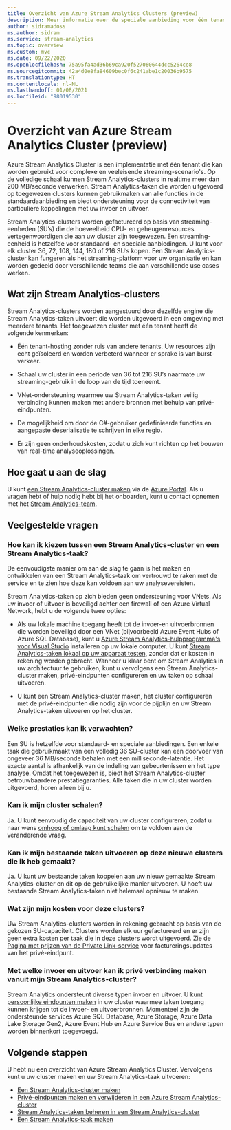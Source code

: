 ```yaml
---
title: Overzicht van Azure Stream Analytics Clusters (preview)
description: Meer informatie over de speciale aanbieding voor één tenant van Stream Analytics Cluster.
author: sidramadoss
ms.author: sidram
ms.service: stream-analytics
ms.topic: overview
ms.custom: mvc
ms.date: 09/22/2020
ms.openlocfilehash: 75a95fa4ad36b69ca920f527060644dcc5264ce8
ms.sourcegitcommit: 42a4d0e8fa84609bec0f6c241abe1c20036b9575
ms.translationtype: HT
ms.contentlocale: nl-NL
ms.lasthandoff: 01/08/2021
ms.locfileid: "98019530"
---
```

# <a name="overview-of-azure-stream-analytics-cluster-preview"></a>Overzicht van Azure Stream Analytics Cluster (preview)

Azure Stream Analytics Cluster is een implementatie met één tenant die kan worden gebruikt voor complexe en veeleisende streaming-scenario's. Op de volledige schaal kunnen Stream Analytics-clusters in realtime meer dan 200 MB/seconde verwerken. Stream Analytics-taken die worden uitgevoerd op toegewezen clusters kunnen gebruikmaken van alle functies in de standaardaanbieding en biedt ondersteuning voor de connectiviteit van particuliere koppelingen met uw invoer en uitvoer.

Stream Analytics-clusters worden gefactureerd op basis van streaming-eenheden (SU’s) die de hoeveelheid CPU- en geheugenresources vertegenwoordigen die aan uw cluster zijn toegewezen. Een streaming-eenheid is hetzelfde voor standaard- en speciale aanbiedingen. U kunt voor elk cluster 36, 72, 108, 144, 180 of 216 SU’s kopen. Een Stream Analytics-cluster kan fungeren als het streaming-platform voor uw organisatie en kan worden gedeeld door verschillende teams die aan verschillende use cases werken.

## <a name="what-are-stream-analytics-clusters"></a>Wat zijn Stream Analytics-clusters

Stream Analytics-clusters worden aangestuurd door dezelfde engine die Stream Analytics-taken uitvoert die worden uitgevoerd in een omgeving met meerdere tenants. Het toegewezen cluster met één tenant heeft de volgende kenmerken:

* Één tenant-hosting zonder ruis van andere tenants. Uw resources zijn echt geïsoleerd en worden verbeterd wanneer er sprake is van burst-verkeer.

* Schaal uw cluster in een periode van 36 tot 216 SU’s naarmate uw streaming-gebruik in de loop van de tijd toeneemt.

* VNet-ondersteuning waarmee uw Stream Analytics-taken veilig verbinding kunnen maken met andere bronnen met behulp van privé-eindpunten.

* De mogelijkheid om door de C#-gebruiker gedefinieerde functies en aangepaste deserialisatie te schrijven in elke regio.

* Er zijn geen onderhoudskosten, zodat u zich kunt richten op het bouwen van real-time analyseoplossingen.

## <a name="how-to-get-started"></a>Hoe gaat u aan de slag

U kunt [een Stream Analytics-cluster maken](create-cluster.md) via de [Azure Portal](https://aka.ms/asaclustercreateportal). Als u vragen hebt of hulp nodig hebt bij het onboarden, kunt u contact opnemen met het [Stream Analytics-team](mailto:askasa@microsoft.com).

## <a name="frequently-asked-questions"></a>Veelgestelde vragen

### <a name="how-do-i-choose-between-a-stream-analytics-cluster-and-a-stream-analytics-job"></a>Hoe kan ik kiezen tussen een Stream Analytics-cluster en een Stream Analytics-taak?

De eenvoudigste manier om aan de slag te gaan is het maken en ontwikkelen van een Stream Analytics-taak om vertrouwd te raken met de service en te zien hoe deze kan voldoen aan uw analysevereisten.

Stream Analytics-taken op zich bieden geen ondersteuning voor VNets. Als uw invoer of uitvoer is beveiligd achter een firewall of een Azure Virtual Network, hebt u de volgende twee opties:

* Als uw lokale machine toegang heeft tot de invoer-en uitvoerbronnen die worden beveiligd door een VNet (bijvoorbeeld Azure Event Hubs of Azure SQL Database), kunt u [Azure Stream Analytics-hulpprogramma's voor Visual Studio](stream-analytics-tools-for-visual-studio-install.md) installeren op uw lokale computer. U kunt [Stream Analytics-taken lokaal op uw apparaat testen](stream-analytics-live-data-local-testing.md), zonder dat er kosten in rekening worden gebracht. Wanneer u klaar bent om Stream Analytics in uw architectuur te gebruiken, kunt u vervolgens een Stream Analytics-cluster maken, privé-eindpunten configureren en uw taken op schaal uitvoeren.

* U kunt een Stream Analytics-cluster maken, het cluster configureren met de privé-eindpunten die nodig zijn voor de pijplijn en uw Stream Analytics-taken uitvoeren op het cluster.

### <a name="what-performance-can-i-expect"></a>Welke prestaties kan ik verwachten?

Een SU is hetzelfde voor standaard- en speciale aanbiedingen. Een enkele taak die gebruikmaakt van een volledig 36 SU-cluster kan een doorvoer van ongeveer 36 MB/seconde behalen met een milliseconde-latentie. Het exacte aantal is afhankelijk van de indeling van gebeurtenissen en het type analyse. Omdat het toegewezen is, biedt het Stream Analytics-cluster betrouwbaardere prestatiegaranties. Alle taken die in uw cluster worden uitgevoerd, horen alleen bij u.

### <a name="can-i-scale-my-cluster"></a>Kan ik mijn cluster schalen?

Ja. U kunt eenvoudig de capaciteit van uw cluster configureren, zodat u naar wens [omhoog of omlaag kunt schalen](scale-cluster.md) om te voldoen aan de veranderende vraag.

### <a name="can-i-run-my-existing-jobs-on-these-new-clusters-ive-created"></a>Kan ik mijn bestaande taken uitvoeren op deze nieuwe clusters die ik heb gemaakt?

Ja. U kunt uw bestaande taken koppelen aan uw nieuw gemaakte Stream Analytics-cluster en dit op de gebruikelijke manier uitvoeren. U hoeft uw bestaande Stream Analytics-taken niet helemaal opnieuw te maken.

### <a name="how-much-will-these-clusters-cost-me"></a>Wat zijn mijn kosten voor deze clusters?

Uw Stream Analytics-clusters worden in rekening gebracht op basis van de gekozen SU-capaciteit. Clusters worden elk uur gefactureerd en er zijn geen extra kosten per taak die in deze clusters wordt uitgevoerd. Zie de [Pagina met prijzen van de Private Link-service](https://azure.microsoft.com/pricing/details/private-link/) voor factureringsupdates van het privé-eindpunt.

### <a name="which-inputs-and-outputs-can-i-privately-connect-to-from-my-stream-analytics-cluster"></a>Met welke invoer en uitvoer kan ik privé verbinding maken vanuit mijn Stream Analytics-cluster?

Stream Analytics ondersteunt diverse typen invoer en uitvoer. U kunt [persoonlijke eindpunten maken](private-endpoints.md) in uw cluster waarmee taken toegang kunnen krijgen tot de invoer- en uitvoerbronnen. Momenteel zijn de ondersteunde services Azure SQL Database, Azure Storage, Azure Data Lake Storage Gen2, Azure Event Hub en Azure Service Bus en andere typen worden binnenkort toegevoegd. 

## <a name="next-steps"></a>Volgende stappen

U hebt nu een overzicht van Azure Stream Analytics Cluster. Vervolgens kunt u uw cluster maken en uw Stream Analytics-taak uitvoeren: 

* [Een Stream Analytics-cluster maken](create-cluster.md)
* [Privé-eindpunten maken en verwijderen in een Azure Stream Analytics-cluster](private-endpoints.md)
* [Stream Analytics-taken beheren in een Stream Analytics-cluster](manage-jobs-cluster.md)
* [Een Stream Analytics-taak maken](stream-analytics-quick-create-portal.md)
